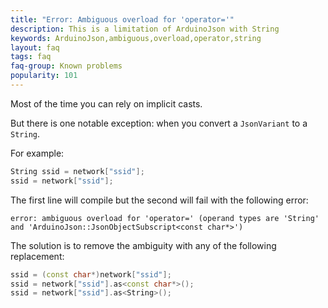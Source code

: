 ```yaml
---
title: "Error: Ambiguous overload for 'operator='"
description: This is a limitation of ArduinoJson with String
keywords: ArduinoJson,ambiguous,overload,operator,string
layout: faq
tags: faq
faq-group: Known problems
popularity: 101
---
```


Most of the time you can rely on implicit casts.

But there is one notable exception: when you convert a `JsonVariant` to a `String`.

For example:

```c++
String ssid = network["ssid"];
ssid = network["ssid"];
```

The first line will compile but the second will fail with the following error:

```
error: ambiguous overload for 'operator=' (operand types are 'String' and 'ArduinoJson::JsonObjectSubscript<const char*>')
```

The solution is to remove the ambiguity with any of the following replacement:

```c++
ssid = (const char*)network["ssid"];
ssid = network["ssid"].as<const char*>();
ssid = network["ssid"].as<String>();
```